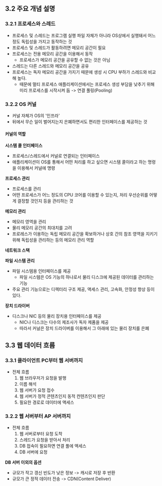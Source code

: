 ## 3.2 주요 개념 설명
### 3.2.1 프로세스와 스레드
- 프로세스 및 스레드는 프로그램 실행 파일 자체가 아니라 OS상에서 실행돼서 어느 정도 독립성을 가지고 동작하는 것
- 프로세스 및 스레드가 활동하려면 메모리 공간이 필요
- 프로세스는 전용 메모리 공간을 이용해서 동작
	- 프로세스가 메모리 공간을 공유할 수 없는 것은 아님
- 스레드는 다른 스레드와 메모리 공간을 공유
- 프로세스는 독자 메모리 공간을 가지기 때문에 생성 시 CPU 부하가 스레드와 비교해 높다.
	- 때문에 멀티 프로세스 애플리케이션에서는 프로세스 생성 부담을 낮추기 위해 미리 프로세스를 시작시켜 둠 -> 연결 풀링(Pooling)

### 3.2.2 OS 커널
- 커널 자체가 OS의 '인프라'
- 뒤에서 무슨 일이 벌어지는지 은폐하면서도 편리한 인터페이스를 제공하는 것

#### 커널의 역할
**시스템 콜 인터페이스**
- 프로세스/스레드에서 커널로 연결되는 인터페이스
- 애플리케이션이 OS를 통해서 어떤 처리를 하고 싶으면 시스템 콜이라고 하는 명령을 이용해서 커널에 명령

**프로세스 관리**
- 프로세스를 관리
- 어떤 프로세스가 어느 정도의 CPU 코어를 이용할 수 있는지, 처리 우선순위를 어떻게 결정할 것인지 등을 관리하는 것

**메모리 관리**
- 메모리 영역을 관리
- 물리 메모리 공간의 최대치를 고려
- 프로레스가 이용하는 독립 메모리 공간을 확보하거나 상호 간의 참조 영역을 지키기 위해 독립성을 관리하는 등의 메모리 관리 역할

**네트워크 스택**

**파일 시스템 관리**
- 파일 시스템용 인터페이스를 제공
	- 파일 시스템은 OS 기능의 하나로서 물리 디스크에 제공된 데이터를 관리하는 기능
- 주요 관리 기능으로는 디렉터리 구조 제공, 액세스 관리, 고속화, 안정성 향상 등이 있다.

**장치 드라이버**
- 디스크나 NIC 등의 물리 장치용 인터페이스를 제공
	- NIC나 디스크는 다수의 제조사가 독자 제품을 제공
	- 따라서 커널은 장치 드라이버를 이용해서 그 아래에 있는 물리 장치를 은폐

## 3.3 웹 데이터 흐름
### 3.3.1 클라이언트 PC부터 웹 서버까지
- 전체 흐름
	1. 웹 브라우저가 요청을 발행
	2. 이름 해석
	3. 웹 서버가 요청 접수
	4. 웹 서버가 정적 콘텐츠인지 동적 컨텐츠인지 판단
	5. 필요한 경로로 데이터에 액세스

### 3.2.2 웹 서버부터 AP 서버까지
- 전체 흐름
	1. 웹 서버로부터 요청 도착
	2. 스레드가 요청을 받아서 처리
	3. DB 접속이 필요하면 연결 풀에 액세스
	4. DB 서버에 요청

**DB 서버 이외의 옵션**
- 규모가 작고 갱신 빈도가 낮은 정보 -> 캐시로 저장 후 반환
- 규모가 큰 정적 데이터 전송 -> CDN(Content Deliver)
